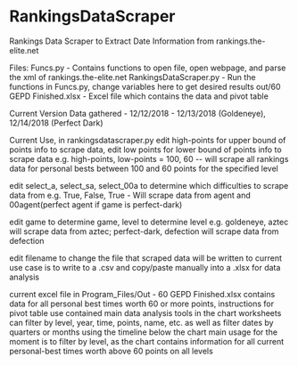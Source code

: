 # RankingsDataScraper
Rankings Data Scraper to Extract Date Information from rankings.the-elite.net

Files:
Funcs.py - Contains functions to open file, open webpage, and parse the xml of rankings.the-elite.net
RankingsDataScraper.py - Run the functions in Funcs.py, change variables here to get desired results
out/60 GEPD Finished.xlsx - Excel file which contains the data and pivot table

Current Version Data gathered - 12/12/2018 - 12/13/2018 (Goldeneye), 12/14/2018 (Perfect Dark)

Current Use, in rankingsdatascraper.py
  edit high-points for upper bound of points info to scrape data, edit low points for lower bound of points info to scrape data
  e.g. high-points, low-points = 100, 60 -- will scrape all rankings data for personal bests between 100 and 60 points for the specified level

  edit select_a, select_sa, select_00a to determine which difficulties to scrape data from
  e.g. True, False, True - Will scrape data from agent and 00agent(perfect agent if game is perfect-dark)
  
  edit game to determine game, level to determine level
  e.g. goldeneye, aztec will scrape data from aztec; perfect-dark, defection will scrape data from defection

  edit filename to change the file that scraped data will be written to
  current use case is to write to a .csv and copy/paste manually into a .xlsx for data analysis
  
  current excel file in Program_Files/Out - 60 GEPD Finished.xlsx contains data for all personal best times worth 60 or more points, instructions for pivot table use contained
  main data analysis tools in the chart worksheets
  can filter by level, year, time, points, name, etc. as well as filter dates by quarters or months using the timeline below the chart
  main usage for the moment is to filter by level, as the chart contains information for all current personal-best times worth above 60 points on all levels

